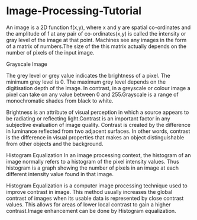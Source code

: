 # Image-Processing-Tutorial
An image is a 2D function f(x,y), where x and y are spatial co-ordinates and the amplitude of f at any pair of co-ordinates(x,y) is called the intensity  or gray level of the image at that point.
Machines see any images in the form of a matrix of numbers.The size of the this matrix actually depends on the number of pixels of the input image.

Grayscale Image

The grey level or grey value indicates the brightness of a pixel. The minimum grey level is 0. The maximum grey level depends on the digitisation depth of the image. In contrast, in a greyscale or colour image a pixel can take on any value between 0 and 255.Grayscale is a range of monochromatic shades from black to white.

Brightness is an attribute of visual perception in which a source appears to be radiating or reflecting light.Contrast is an important factor in any subjective evaluation of image quality. Contrast is created by the difference in luminance reflected from two adjacent surfaces. In other words, contrast is the difference in visual properties that makes an object distinguishable from other objects and the background.

Histogram Equalization
In an image processing context, the histogram of an image normally refers to a histogram of the pixel intensity values. Thus histogram is a graph showing the number of pixels in an image at each different intensity value found in that image.

Histogram Equalization is a computer image processing technique used to improve contrast in image. This method usually increases the global contrast of images when its usable data is represented by close contrast values. This allows for areas of lower local contrast to gain a higher contrast.Image enhancement can be done by Histogram equalization. 
